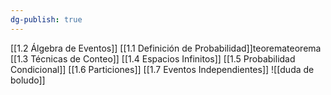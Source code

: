```yaml
---
dg-publish: true
---
```

[[1.2 Álgebra de Eventos]]
[[1.1 Definición de Probabilidad]]teoremateorema
[[1.3 Técnicas de Conteo]]
[[1.4 Espacios Infinitos]]
[[1.5 Probabilidad Condicional]]
[[1.6 Particiones]]
[[1.7 Eventos Independientes]]
![[duda de boludo]]